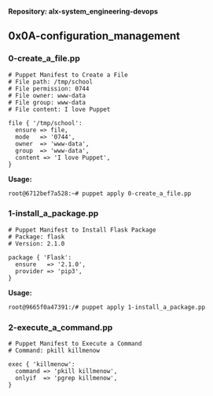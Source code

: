 **Repository: alx-system_engineering-devops**

## 0x0A-configuration_management

### 0-create_a_file.pp

```puppet
# Puppet Manifest to Create a File
# File path: /tmp/school
# File permission: 0744
# File owner: www-data
# File group: www-data
# File content: I love Puppet

file { '/tmp/school':
  ensure => file,
  mode   => '0744',
  owner  => 'www-data',
  group  => 'www-data',
  content => 'I love Puppet',
}
```

**Usage:**
```bash
root@6712bef7a528:~# puppet apply 0-create_a_file.pp
```

### 1-install_a_package.pp

```puppet
# Puppet Manifest to Install Flask Package
# Package: flask
# Version: 2.1.0

package { 'Flask':
  ensure   => '2.1.0',
  provider => 'pip3',
}
```

**Usage:**
```bash
root@9665f0a47391:/# puppet apply 1-install_a_package.pp
```

### 2-execute_a_command.pp

```puppet
# Puppet Manifest to Execute a Command
# Command: pkill killmenow

exec { 'killmenow':
  command => 'pkill killmenow',
  onlyif  => 'pgrep killmenow',
}
```
